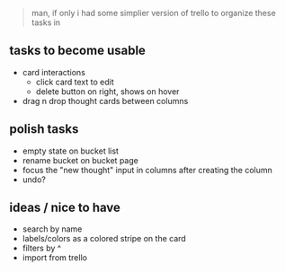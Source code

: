 > man, if only i had some simplier version of trello to organize these tasks in

## tasks to become usable

- card interactions
  - click card text to edit
  - delete button on right, shows on hover
- drag n drop thought cards between columns

## polish tasks

- empty state on bucket list
- rename bucket on bucket page
- focus the "new thought" input in columns after creating the column
- undo?

## ideas / nice to have

- search by name
- labels/colors as a colored stripe on the card
- filters by ^
- import from trello
